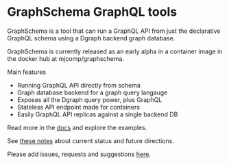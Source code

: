 # GraphSchema GraphQL tools

GraphSchema is a tool that can run a GraphQL API from just the declarative GraphQL schema using a Dgraph backend graph database.

GraphSchema is currently released as an early alpha in a container image in the docker hub at mjcomp/graphschema.

Main features

 - Running GraphQL API directly from schema
 - Graph database backend for a graph query langauge
 - Exposes all the Dgraph query power, plus GraphQL
 - Stateless API endpoint made for containers 
 - Easily GraphQL API replicas against a single backend DB

 Read more in the [docs](https://github.com/MichaelJCompton/GraphSchemaTools/wiki) and explore the examples.

 See [these notes](https://github.com/MichaelJCompton/GraphSchemaTools/wiki/Roadmap-and-Issues) about current status and future directions.  
 
 Please add issues, requests and suggestions [here](https://github.com/MichaelJCompton/GraphSchemaTools/issues).
